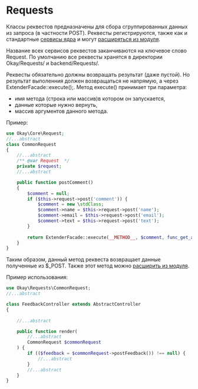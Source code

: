 # Requests

Классы реквестов предназначены для сбора сгруппированных данных из запроса (в частности POST).
Реквесты регистрируются, также как и стандартные [сервисы ядра](./di_container.md#serviceRegister)
и могут [расширяться из модуля](./modules/extenders.md).

Название всех сервисов реквестов заканчиваются на ключевое слово Request.
По умолчанию все реквесты хранятся в директории Okay/Requests/ и backend/Requests/.

Реквесты обязательно должны возвращать результат (даже пустой). Но результат выполенния должен возвращаться не напрямую,
а через ExtenderFacade::execute();.
Метод execute() принимает три параметра:
* имя метода (строка или массив)в котором он запускается,
* данные которые нужно вернуть, 
* массив аргументов данного метода.

Пример:
```php
use Okay\Core\Request;
//...abstract
class CommonRequest
{
    //...abstract
    /** @var Request  */
    private $request;
    //...abstract

    public function postComment()
    {
        $comment = null;
        if ($this->request->post('comment')) {
            $comment = new \stdClass;
            $comment->name = $this->request->post('name');
            $comment->email = $this->request->post('email');
            $comment->text = $this->request->post('text');
        }
    
        return ExtenderFacade::execute(__METHOD__, $comment, func_get_args());
    }
}
```

Таким образом, данный метод реквеста возвращает данные полученные из $_POST. Также этот метод можно
[расширить из модуля](./modules/extenders.md).

Пример использования:
```php
use Okay\Requests\CommonRequest;
//...abstract

class FeedbackController extends AbstractController
{
    
    //...abstract

    public function render(
        //...abstract
        CommonRequest $commonRequest
    ) {
        if (($feedback = $commonRequest->postFeedback()) !== null) {
            //...abstract
        }
        //...abstract
    }
}
```

